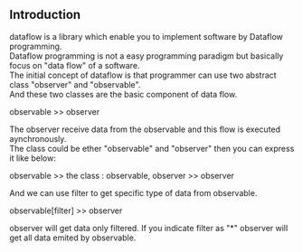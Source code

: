 Introduction
------------

dataflow is a library which enable you to implement software by Dataflow programming.  
Dataflow programming is not a easy programming paradigm but basically focus on "data flow" of a software.  
The initial concept of dataflow is that programmer can use two abstract class "observer" and "observable".  
And these two classes are the basic component of data flow.  

observable >> observer  

The observer receive data from the observable and this flow is executed aynchronously.  
The class could be ether "observable" and "observer" then you can express it like below:  

observable >> the class : observable, observer >> observer

And we can use filter to get specific type of data from observable.

observable[filter] >> observer

observer will get data only filtered. If you indicate filter as "\*" observer will get all data emited by observable.
